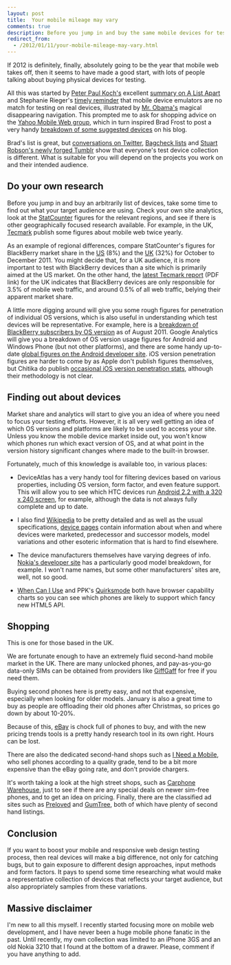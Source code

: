 ```yaml
---
layout: post
title:  Your mobile mileage may vary
comments: true
description: Before you jump in and buy the same mobile devices for testing as everyone else, take some time to do your own research and work out what devices are likely to be representative for your target audience.
redirect_from:
  - /2012/01/11/your-mobile-mileage-may-vary.html
---
```


If 2012 is definitely, finally, absolutely going to be the year that mobile web takes off, then it seems to have made a good start, with lots of people talking about buying physical devices for testing.

All this was started by [Peter Paul Koch's](http://www.quirksmode.org) excellent [summary on A List Apart](http://www.alistapart.com/articles/smartphone-browser-landscape/) and Stephanie Rieger's [timely reminder](http://stephanierieger.com/a-plea-for-progressive-enhancement/) that mobile device emulators are no match for testing on real devices, illustrated by [Mr. Obama's](http://www.barackobama.com/) magical disappearing navigation. This prompted me to ask for shopping advice on the [Yahoo Mobile Web group](http://tech.groups.yahoo.com/group/mobile-web/message/820), which in turn inspired Brad Frost to post a very handy [breakdown of some suggested devices](http://bradfrostweb.com/blog/mobile/test-on-real-mobile-devices-without-breaking-the-bank/) on his blog.

Brad's list is great, but [conversations on Twitter](http://storify.com/stephaniehobson/if-you-were-buying-5-devices-to-do-mobile-testing?awesm=sfy.co_U2g&utm_campaign=&utm_medium=sfy.co-twitter&utm_source=t.co&utm_content=storify-pingback%5D), [Bagcheck lists](http://bagcheck.com/blog/22-mobile-device-testing-the-gear) and [Stuart Robson's newly forged Tumblr](http://mytestsuite.tumblr.com/) show that everyone's test device collection is different. What is suitable for you will depend on the projects you work on and their intended audience.

## Do your own research

Before you jump in and buy an arbitrarily list of devices, take some time to find out what your target audience are using. Check your own site analytics, look at the [StatCounter](http://gs.statcounter.com/) figures for the relevant regions, and see if there is other geographically focused research available. For example, in the UK, [Tecmark](http://www.tecmark.co.uk/uk-mobile-stats-2011) publish some figures about mobile web twice yearly.

As an example of regional differences, compare StatCounter's figures for BlackBerry market share in the [US](http://gs.statcounter.com/#mobile_os-US-monthly-201110-201112-bar) (8%) and the [UK](http://gs.statcounter.com/#mobile_os-GB-monthly-201110-201112-bar) (32%) for October to December 2011. You might decide that, for a UK audience, it is more important to test with BlackBerry devices than a site which is primarily aimed at the US market. On the other hand, the [latest Tecmark report](http://www.tecmark.co.uk/wp-content/uploads/2011/08/Mobile-and-UK-Web-Traffic-August-2011.pdf) (PDF link) for the UK indicates that BlackBerry devices are only responsible for 3.5% of mobile web traffic, and around 0.5% of all web traffic, belying their apparent market share.

A little more digging around will give you some rough figures for penetration of individual OS versions, which is also useful in understanding which test devices will be representative. For example, here is a [breakdown of BlackBerry subscribers by OS version](http://us.blackberry.com/developers/choosingtargetos.jsp) as of August 2011. Google Analytics will give you a breakdown of OS version usage figures for Android and Windows Phone (but not other platforms), and there are some handy up-to-date [global figures on the Android developer site](http://developer.android.com/resources/dashboard/platform-versions.html). iOS version penetration figures are harder to come by as Apple don't publish figures themselves, but Chitika do publish [occasional iOS version penetration stats](http://insights.chitika.com/2011/iphone-ipad-users-front-runners-in-ios5-update/), although their methodology is not clear.

## Finding out about devices

Market share and analytics will start to give you an idea of where you need to focus your testing efforts. However, it is all very well getting an idea of which OS versions and platforms are likely to be used to access your site. Unless you know the mobile device market inside out, you won't know which phones run which exact version of OS, and at what point in the version history significant changes where made to the built-in browser.

Fortunately, much of this knowledge is available too, in various places:

* DeviceAtlas has a very handy tool for filtering devices based on various properties, including OS version, form factor, and even feature support. This will allow you to see which HTC devices run [Android 2.2 with a 320 x 240 screen](http://deviceatlas.com/resourcecentre/Explore+DeviceAtlas+Data/Data+Explorer#_/filter/877430/1787644/true/0/877430/877437/2.2/1/19/21/240/0/19/20/320/0), for example, although the data is not always fully complete and up to date.

* I also find [Wikipedia](http://wikipedia.org) to be pretty detailed and as well as the usual specifications, [device pages](http://en.wikipedia.org/wiki/Htc_hero) contain information about when and where devices were marketed, predecessor and successor models, model variations and other esoteric information that is hard to find elsewhere.

* The device manufacturers themselves have varying degrees of info. [Nokia's developer site](http://www.developer.nokia.com/Devices/Device_specifications) has a particularly good model breakdown, for example. I won't name names, but some other manufacturers' sites are, well, not so good.

* [When Can I Use](http://caniuse.com) and PPK's [Quirksmode](http://www.quirksmode.org/) both have browser capability charts so you can see which phones are likely to support which fancy new HTML5 API.

## Shopping

This is one for those based in the UK.

We are fortunate enough to have an extremely fluid second-hand mobile market in the UK. There are many unlocked phones, and pay-as-you-go data-only SIMs can be obtained from providers like [GiffGaff](http://giffgaff.com/) for free if you need them.

Buying second phones here is pretty easy, and not that expensive, especially when looking for older models. January is also a great time to buy as people are offloading their old phones after Christmas, so prices go down by about 10-20%.

Because of this, [eBay](http://www.ebay.co.uk/) is chock full of phones to buy, and with the new pricing trends tools is a pretty handy research tool in its own right. Hours can be lost.

There are also the dedicated second-hand shops such as [I Need a Mobile](http://www.ineedamobile.com/), who sell phones according to a quality grade, tend to be a bit more expensive than the eBay going rate, and don't provide chargers.

It's worth taking a look at the high street shops, such as [Carphone Warehouse](http://www.carphonewarehouse.com/), just to see if there are any special deals on newer sim-free phones, and to get an idea on pricing. Finally, there are the classified ad sites such as [Preloved](http://www.preloved.co.uk/) and [GumTree](http://www.gumtree.com/), both of which have plenty of second hand listings.

## Conclusion

If you want to boost your mobile and responsive web design testing process, then real devices will make a big difference, not only for catching bugs, but to gain exposure to different design approaches, input methods and form factors. It pays to spend some time researching what would make a representative collection of devices that reflects your target audience, but also appropriately samples from these variations.

## Massive disclaimer

I'm new to all this myself. I recently started focusing more on mobile web development, and I have never been a huge mobile phone fanatic in the past. Until recently, my own collection was limited to an iPhone 3GS and an old Nokia 3210 that I found at the bottom of a drawer. Please, comment if you have anything to add.
